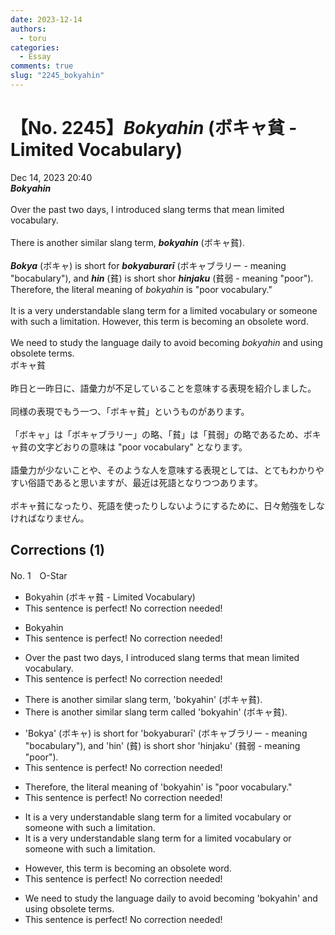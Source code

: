 ```yaml
---
date: 2023-12-14
authors:
  - toru
categories:
  - Essay
comments: true
slug: "2245_bokyahin"
---
```


# 【No. 2245】<strong><em>Bokyahin</strong></em> (ボキャ貧 - Limited Vocabulary)
<div class="date">Dec 14, 2023 20:40</div>
<div id="post"><div id="body_show_ori">
<strong><em>Bokyahin</strong></em><br/><br/>Over the past two days, I introduced slang terms that mean limited vocabulary.<br/><br/>There is another similar slang term, <strong><em>bokyahin</em></strong> (ボキャ貧).<br/><br/><strong><em>Bokya</em></strong> (ボキャ) is short for <strong><em>bokyaburarī</em></strong> (ボキャブラリー - meaning "bocabulary"), and <strong><em>hin</em></strong> (貧) is short shor <strong><em>hinjaku</em></strong> (貧弱 - meaning "poor"). Therefore, the literal meaning of <em>bokyahin</em> is "poor vocabulary."<br/><br/>It is a very understandable slang term for a limited vocabulary or someone with such a limitation. However, this term is becoming an obsolete word.<br/><br/>We need to study the language daily to avoid becoming <em>bokyahin</em> and using obsolete terms.
</div></div>

<!-- more -->

<div id="post_ja"><div id="body_show_mo">
ボキャ貧<br/><br/>昨日と一昨日に、語彙力が不足していることを意味する表現を紹介しました。<br/><br/>同様の表現でもう一つ、「ボキャ貧」というものがあります。<br/><br/>「ボキャ」は「ボキャブラリー」の略、「貧」は「貧弱」の略であるため、ボキャ貧の文字どおりの意味は "poor vocabulary" となります。<br/><br/>語彙力が少ないことや、そのような人を意味する表現としては、とてもわかりやすい俗語であると思いますが、最近は死語となりつつあります。<br/><br/>ボキャ貧になったり、死語を使ったりしないようにするために、日々勉強をしなければなりません。
</div></div>

## Corrections (1)
<div id="block"><div class="first_name"> No. 1　<span class="just_name">O-Star</span></div><div id="block2">
<ul class="correction_field">
<li class="incorrect">Bokyahin (ボキャ貧 - Limited Vocabulary)</li>
<li class="corrected perfect">This sentence is perfect! No correction needed!</li>
</ul>
<ul class="correction_field">
<li class="incorrect">Bokyahin</li>
<li class="corrected perfect">This sentence is perfect! No correction needed!</li>
</ul>
<ul class="correction_field">
<li class="incorrect">Over the past two days, I introduced slang terms that mean limited vocabulary.</li>
<li class="corrected perfect">This sentence is perfect! No correction needed!</li>
</ul>
<ul class="correction_field">
<li class="incorrect">There is another similar slang term, 'bokyahin' (ボキャ貧).</li>
<li class="corrected correct">
There is another similar slang term <span class="f_bold">called </span>'bokyahin' (ボキャ貧).
</li>
</ul>
<ul class="correction_field">
<li class="incorrect">'Bokya' (ボキャ) is short for 'bokyaburarī' (ボキャブラリー - meaning "bocabulary"), and 'hin' (貧) is short shor 'hinjaku' (貧弱 - meaning "poor").</li>
<li class="corrected perfect">This sentence is perfect! No correction needed!</li>
</ul>
<ul class="correction_field">
<li class="incorrect">Therefore, the literal meaning of 'bokyahin' is "poor vocabulary."</li>
<li class="corrected perfect">This sentence is perfect! No correction needed!</li>
</ul>
<ul class="correction_field">
<li class="incorrect">It is a very understandable slang term for a limited vocabulary or someone with such a limitation.</li>
<li class="corrected correct">
It is a very understandable slang term for<span class="sline"><span class="f_red"> a </span></span>limited vocabulary or someone with such a limitation.
</li>
</ul>
<ul class="correction_field">
<li class="incorrect">However, this term is becoming an obsolete word.</li>
<li class="corrected perfect">This sentence is perfect! No correction needed!</li>
</ul>
<ul class="correction_field">
<li class="incorrect">We need to study the language daily to avoid becoming 'bokyahin' and using obsolete terms.</li>
<li class="corrected perfect">This sentence is perfect! No correction needed!</li>
</ul>
</div></div>
